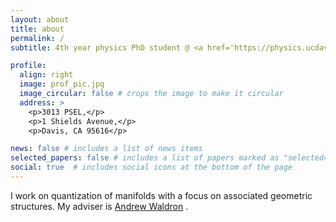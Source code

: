 ```yaml
---
layout: about
title: about
permalink: /
subtitle: 4th year physics PhD student @ <a href='https://physics.ucdavis.edu/'>UC Davis</a> 

profile:
  align: right
  image: prof_pic.jpg
  image_circular: false # crops the image to make it circular
  address: >
    <p>3013 PSEL,</p>
    <p>1 Shields Avenue,</p>
    <p>Davis, CA 95616</p>

news: false # includes a list of news items
selected_papers: false # includes a list of papers marked as "selected={true}"
social: true  # includes social icons at the bottom of the page
---
```


I work on quantization of manifolds with a focus on associated geometric structures. My adviser is <a href='https://www.math.ucdavis.edu/people/general-profile?fac_id=wally'>Andrew Waldron</a> .   
